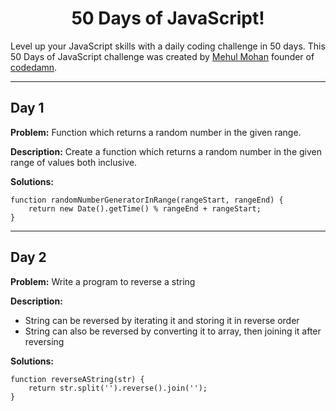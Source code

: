 <h1 align='center'>50 Days of JavaScript!</h1>

Level up your JavaScript skills with a daily coding challenge in 50 days. This 50 Days of JavaScript challenge was created by [Mehul Mohan](https://youtube.com/codedamn) founder of [codedamn](https://codedamn.com/).

------------------------------------

## Day 1

**Problem:** Function which returns a random number in the given range.

**Description:**  Create a function which returns a random number in the given range of values both inclusive.

**Solutions:**

```#! JavaScript
function randomNumberGeneratorInRange(rangeStart, rangeEnd) {
    return new Date().getTime() % rangeEnd + rangeStart;
}
```

------------------------------------

## Day 2

**Problem:** Write a program to reverse a string

**Description:**

* String can be reversed by iterating it and storing it in reverse order
* String can also be reversed by converting it to array, then joining it after reversing

**Solutions:**

```#! JavaScript
function reverseAString(str) {
    return str.split('').reverse().join('');
}
```
